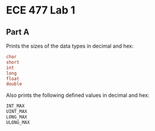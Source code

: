 # ECE 477 Lab 1
## Part A
Prints the sizes of the data types in decimal and hex:
```c
char
short
int
long
float
double
```
Also prints the following defined values in decimal and hex:
```c
INT_MAX
UINT_MAX
LONG_MAX
ULONG_MAX
```
